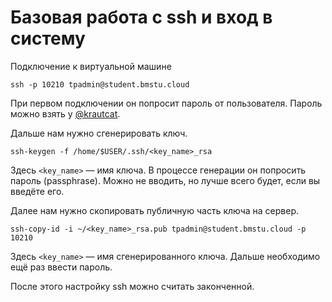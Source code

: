 # Базовая работа с ssh и вход в систему

Подключение к виртуальной машине
```
ssh -p 10210 tpadmin@student.bmstu.cloud
```
При первом подключении он попросит пароль от пользователя. Пароль можно взять у [@krautcat](https://github.com/krautcat).

Дальше нам нужно сгенерировать ключ.
```
ssh-keygen -f /home/$USER/.ssh/<key_name>_rsa
```
Здесь `<key_name>` — имя ключа. В процессе генерации он попросить пароль (passphrase). Можно не вводить, но лучше всего будет, если вы введёте его.

Далее нам нужно скопировать публичную часть ключа на сервер.
```
ssh-copy-id -i ~/<key_name>_rsa.pub tpadmin@student.bmstu.cloud -p 10210
```
Здесь `<key_name>` — имя сгенерированного ключа. Дальше необходимо ещё раз ввести пароль.

После этого настройку ssh можно считать законченной.
